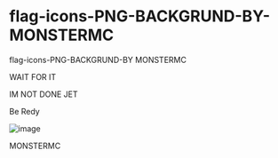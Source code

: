 # flag-icons-PNG-BACKGRUND-BY-MONSTERMC
flag-icons-PNG-BACKGRUND-BY MONSTERMC

WAIT FOR IT

IM NOT DONE JET

Be Redy

![image](https://user-images.githubusercontent.com/74623428/149622237-a14f0adf-b514-436d-a8af-126a11ed2930.png)


MONSTERMC
